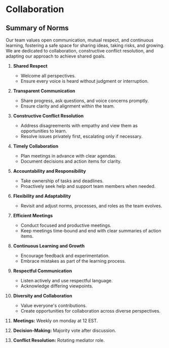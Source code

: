 # Collaboration

<!-- group norms summary -->
## Summary of Norms

Our team values open communication, mutual respect, and continuous learning,
fostering a safe space for sharing ideas, taking risks, and growing. We are dedicated
to collaboration, constructive conflict resolution, and adapting our
approach to achieve shared goals.
<!-- group norms list -->
1. **Shared Respect**
   * Welcome all perspectives.
   * Ensure every voice is heard without judgment or interruption.  
2. **Transparent Communication**
   * Share progress, ask questions, and voice concerns promptly.
   * Ensure clarity and alignment within the team.  
3. **Constructive Conflict Resolution**
   * Address disagreements with empathy and view them as opportunities to learn.
   * Resolve issues privately first, escalating only if necessary.
4. **Timely Collaboration**
   * Plan meetings in advance with clear agendas.
   * Document decisions and action items for clarity.
5. **Accountability and Responsibility**
   * Take ownership of tasks and deadlines.
   * Proactively seek help and support team members when needed.
6. **Flexibility and Adaptability**
   * Revisit and adjust norms, processes, and roles as the team evolves.
7. **Efficient Meetings**
   * Conduct focused and productive meetings.
   * Keep meetings time-bound and end with clear summaries of action items.
8. **Continuous Learning and Growth**
   * Encourage feedback and experimentation.
   * Embrace mistakes as part of the learning process.
9. **Respectful Communication**
   * Listen actively and use respectful language.
   * Acknowledge differing viewpoints.
10. **Diversity and Collaboration**
    * Value everyone's contributions.
    * Create opportunities for collaboration across diverse perspectives.
11. **Meetings:** Weekly on monday at 12 EST.

12. **Decision-Making:** Majority vote after  discussion.

13. **Conflict Resolution:** Rotating mediator role.  

